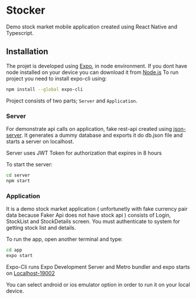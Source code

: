 # Stocker

Demo stock market mobile application created using React Native and Typescript.

## Installation

The projet is developed using [Expo](https://docs.expo.dev/), in node environment. If you dont have node installed on your device you can download it from [Node.js](https://nodejs.org/en/download/) 
To run project you need to install expo-cli using:
```sh
npm install --global expo-cli
```

Project consists of two parts; `Server` and `Application`. 

### Server

For demonstrate api calls on application, fake rest-api created using [json-server](https://github.com/typicode/json-server). It generates a dummy database and exports it do db.json file and starts a server on localhost. 

Server uses JWT Token for authorization that expires in 8 hours 

To start the server: 
```sh
cd server
npm start
```

### Application

It is a demo stock market application ( unfortunetly with fake currency pair data because Faker Api does not have stock api ) consists of Login, StockList and StockDetails screen. You must authenticate to system for getting stock list and details. 

To run the app, open another terminal and type: 
```sh
cd app
expo start
```
Expo-Cli runs Expo Development Server and Metro bundler and expo starts on [Localhost-19002](http://localhost:19002)

You can select android or ios emulator option in order to run it on your local device.

